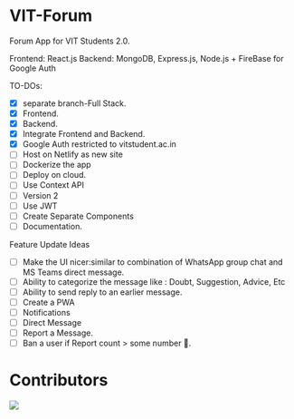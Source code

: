 # VIT-Forum
Forum App for VIT Students 2.0.

Frontend: React.js
Backend: MongoDB, Express.js, Node.js + FireBase for Google Auth

TO-DOs: 
- [x] separate branch-Full Stack.
- [x] Frontend.
- [x] Backend.
- [x] Integrate Frontend and Backend.
- [x] Google Auth restricted to vitstudent.ac.in
- [ ] Host on Netlify as new site 
- [ ] Dockerize the app
- [ ] Deploy on cloud.
- [ ] Use Context API
- [ ] Version 2
- [ ] Use JWT
- [ ] Create Separate Components
- [ ] Documentation.

Feature Update Ideas
- [ ] Make the UI nicer:similar to combination of WhatsApp group chat and MS Teams direct message.
- [ ] Ability to categorize the message like : Doubt, Suggestion, Advice, Etc
- [ ] Ability to send reply to an earlier message.
- [ ] Create a PWA
- [ ] Notifications
- [ ] Direct Message
- [ ] Report a Message.
- [ ] Ban a user if Report count > some number 🤔.

# Contributors
<a href="https://github.com/ManishS6/VIT-Forum/graphs/contributors">
  <img src="https://contrib.rocks/image?repo=ManishS6/VIT-Forum" />
</a>
